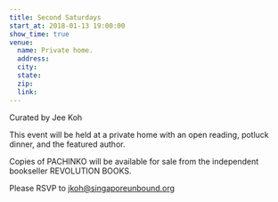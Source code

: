 ```yaml
---
title: Second Saturdays
start_at: 2018-01-13 19:00:00
show_time: true
venue:
  name: Private home.
  address:
  city:
  state:
  zip:
  link:
---
```



Curated by Jee Koh

This event will be held at a private home with an open reading, potluck dinner, and the featured author.&nbsp;

Copies of PACHINKO will be available for sale from the independent bookseller REVOLUTION BOOKS.&nbsp;

Please RSVP to jkoh@singaporeunbound.org

&nbsp;

&nbsp;